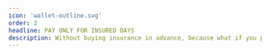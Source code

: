 ```yaml
---
icon: 'wallet-outline.svg'
order: 2
headline: PAY ONLY FOR INSURED DAYS
description: Without buying insurance in advance, because what if you postpone or cancel your trip. You only pay for smart travel insurance for the days you actually stay abroad.
---
```

